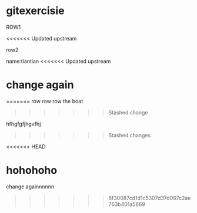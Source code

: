 # gitexercisie

ROW1

<<<<<<< Updated upstream

row2

name:tiantian
<<<<<<< Updated upstream

change again 
=======
=======
row row row the boat 
>>>>>>> Stashed change



hfhgfgfjhgvfhj
>>>>>>> Stashed changes

<<<<<<< HEAD

hohohoho
=======
change againnnnnn
>>>>>>> 6f30087cd1d1c5307d37d087c2ae763b401a5669
